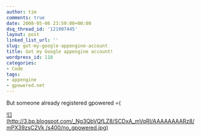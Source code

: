 ```yaml
---
author: tim
comments: true
date: 2008-05-06 23:59:00+00:00
dsq_thread_id: '121907445'
layout: post
linked_list_url: ''
slug: got-my-google-appengine-account
title: Got my Google appengine account!
wordpress_id: 118
categories:
- Code
tags:
- appengine
- gpowered.net
---
```


But someone already registered gpowered =(  
  
[![](http://3.bp.blogspot.com/_Ng3QbVQfLZ8/SCDxA_mVqRI/AAAAAAAARz8/mPX39zsC2Vk
/s400/no_gpowered.jpg)](http://3.bp.blogspot.com/_Ng3QbVQfLZ8/SCDxA_mVqRI/AAAAAAAARz8/mPX39zsC2Vk/s1600-h/no_gpowered.jpg)
